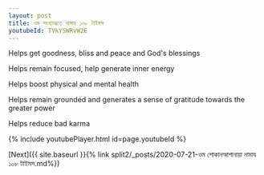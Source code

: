 ```yaml
---
layout: post
title: ওম সংখ্যাভ্রূতে নামায ১০৮ টাইমস
youtubeId: TVkYSWRvW2E
---
```

 
 
Helps get goodness, bliss and peace and God's blessings
 
Helps remain focused, help generate inner energy 
 
Helps boost physical and mental health 
 
Helps remain grounded and generates a sense of gratitude towards the greater power 
 
Helps reduce bad karma
 
 
 
 


{% include youtubePlayer.html id=page.youtubeId %}
 
[Next]({{ site.baseurl }}{% link  split2/_posts/2020-07-21-ওম শোকানআশানায়া নামায ১০৮ টাইমস.md%})
 
